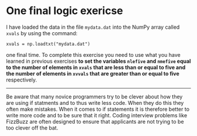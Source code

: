 # One final logic exericse

I have loaded the data in the file `mydata.dat` into the NumPy array called `xvals` by using the command:

````
xvals = np.loadtxt("mydata.dat")
````

one final time.  To complete this exercise you need to use what you have learned in previous exercises __to set the variables `nlefive` and `nmefive` equal to the number of elements in `xvals` that are less than or equal to five and the number of elements in `xvvals` that are greater than or equal to five__ respectively.

***
Be aware that many novice programmers try to be clever about how they are using if statments and to thus write less code.  When they do this they often make mistakes.  When it comes to if statements it is therefore better to write more code and to be sure that it right. Coding interview problems like FizzBuzz are often designed to ensure that applicants are not trying to be too clever off the bat.
